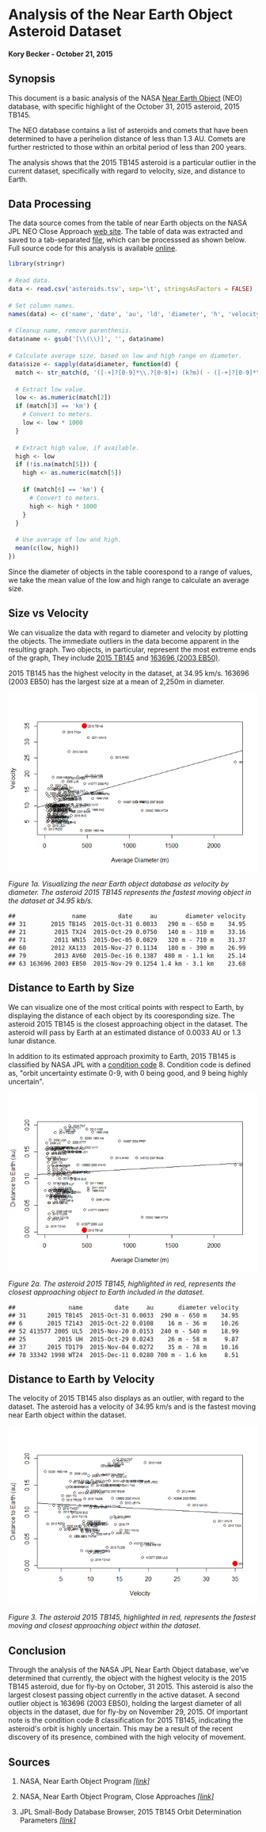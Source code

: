 # Analysis of the Near Earth Object Asteroid Dataset

#### Kory Becker - October 21, 2015

## Synopsis

This document is a basic analysis of the NASA [Near Earth Object](http://neo.jpl.nasa.gov/ca/) (NEO) database, with specific highlight of the October 31, 2015 asteroid, 2015 TB145.

The NEO database contains a list of asteroids and comets that have been determined to have a perihelion distance of less than 1.3 AU. Comets are further restricted to those within an orbital period of less than 200 years.

The analysis shows that the 2015 TB145 asteroid is a particular outlier in the current dataset, specifically with regard to velocity, size, and distance to Earth.

## Data Processing

The data source comes from the table of near Earth objects on the NASA JPL NEO Close Approach [web site](http://neo.jpl.nasa.gov/ca/). The table of data was extracted and saved to a tab-separated [file](https://raw.githubusercontent.com/primaryobjects/asteroids/master/asteroids.tsv), which can be processsed as shown below. Full source code for this analysis is available [online](https://github.com/primaryobjects/asteroids/blob/master/asteroids.Rmd).


```r
library(stringr)

# Read data.
data <- read.csv('asteroids.tsv', sep='\t', stringsAsFactors = FALSE)

# Set column names.
names(data) <- c('name', 'date', 'au', 'ld', 'diameter', 'h', 'velocity')

# Cleanup name, remove parenthesis.
data$name <- gsub('[\\(\\)]', '', data$name)

# Calculate average size, based on low and high range on diameter.
data$size <- sapply(data$diameter, function(d) {
  match <- str_match(d, '([-+]?[0-9]*\\.?[0-9]+) (k?m)( - ([-+]?[0-9]*\\.?[0-9]+) (k?m))?')

  # Extract low value.
  low <- as.numeric(match[2])
  if (match[3] == 'km') {
    # Convert to meters.
    low <- low * 1000
  }
  
  # Extract high value, if available.
  high <- low
  if (!is.na(match[5])) {
    high <- as.numeric(match[5])
    
    if (match[6] == 'km') {
      # Convert to meters.
      high <- high * 1000
    }
  }
  
  # Use average of low and high.
  mean(c(low, high))
})
```

Since the diameter of objects in the table coorespond to a range of values, we take the mean value of the low and high range to calculate an average size.

## Size vs Velocity

We can visualize the data with regard to diameter and velocity by plotting the objects. The immediate outliers in the data become apparent in the resulting graph. Two objects, in particular, represent the most extreme ends of the graph, They include [2015 TB145](http://ssd.jpl.nasa.gov/sbdb.cgi?sstr=2015%20TB145;orb=1) and [163696 (2003 EB50)](http://ssd.jpl.nasa.gov/sbdb.cgi?sstr=163696;orb=1).

2015 TB145 has the highest velocity in the dataset, at 34.95 km/s. 163696 (2003 EB50) has the largest size at a mean of 2,250m in diameter.

![](asteroids_files/figure-html/unnamed-chunk-2-1.png) 

*Figure 1a. Visualizing the near Earth object database as velocity by diameter. The asteroid 2015 TB145 represents the fastest moving object in the dataset at 34.95 kb/s.*


```
##                name         date     au        diameter velocity
## 31       2015 TB145  2015-Oct-31 0.0033   290 m - 650 m    34.95
## 21        2015 TX24  2015-Oct-29 0.0750   140 m - 310 m    33.16
## 71        2011 WN15  2015-Dec-05 0.0829   320 m - 710 m    31.37
## 60       2012 XA133  2015-Nov-27 0.1134   180 m - 390 m    26.99
## 79        2013 AV60  2015-Dec-16 0.1387  480 m - 1.1 km    25.14
## 63 163696 2003 EB50  2015-Nov-29 0.1254 1.4 km - 3.1 km    23.68
```

## Distance to Earth by Size

We can visualize one of the most critical points with respect to Earth, by displaying the distance of each object by its cooresponding size. The asteroid 2015 TB145 is the closest approaching object in the dataset. The asteroid will pass by Earth at an estimated distance of 0.0033 AU or 1.3 lunar distance.

In addition to its estimated approach proximity to Earth, 2015 TB145 is classified by NASA JPL with a [condition code](http://ssd.jpl.nasa.gov/sbdb_help.cgi?name=condition_code) 8. Condition code is defined as, "orbit uncertainty estimate 0-9, with 0 being good, and 9 being highly uncertain".

![](asteroids_files/figure-html/unnamed-chunk-4-1.png) 

*Figure 2a. The asteroid 2015 TB145, highlighted in red, represents the closest approaching object to Earth included in the dataset.*


```
##               name         date     au       diameter velocity
## 31      2015 TB145  2015-Oct-31 0.0033  290 m - 650 m    34.95
## 6       2015 TZ143  2015-Oct-22 0.0108    16 m - 36 m    10.26
## 52 413577 2005 UL5  2015-Nov-20 0.0153  240 m - 540 m    18.99
## 25         2015 UH  2015-Oct-29 0.0243    26 m - 58 m     9.87
## 37      2015 TD179  2015-Nov-04 0.0272    35 m - 78 m    10.16
## 78 33342 1998 WT24  2015-Dec-11 0.0280 700 m - 1.6 km     8.51
```


## Distance to Earth by Velocity

The velocity of 2015 TB145 also displays as an outlier, with regard to the dataset. The asteroid has a velocity of 34.95 km/s and is the fastest moving near Earth object within the dataset.

![](asteroids_files/figure-html/unnamed-chunk-6-1.png) 

*Figure 3. The asteroid 2015 TB145, highlighted in red, represents the fastest moving and closest approaching object within the dataset.*

## Conclusion

Through the analysis of the NASA JPL Near Earth Object database, we've determined that currently, the object with the highest velocity is the 2015 TB145 asteroid, due for fly-by on October, 31 2015. This asteroid is also the largest closest passing object currently in the active dataset. A second outlier object is 163696 (2003 EB50), holding the largest diameter of all objects in the dataset, due for fly-by on November 29, 2015. Of important note is the condition code 8 classification for 2015 TB145, indicating the asteroid's orbit is highly uncertain. This may be a result of the recent discovery of its presence, combined with the high velocity of movement.

## Sources

1. NASA, Near Earth Object Program *[[link]](http://neo.jpl.nasa.gov/index.html)*

2. NASA, Near Earth Object Program, Close Approaches *[[link]](http://neo.jpl.nasa.gov/ca/)*

3. JPL Small-Body Database Browser, 2015 TB145 Orbit Determination Parameters *[[link]](http://ssd.jpl.nasa.gov/sbdb.cgi?sstr=2015%20TB145;orb=1)*
